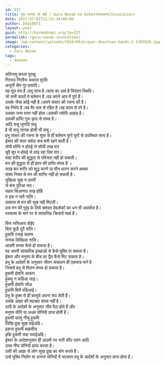 ```yaml
---
id: 237
title: गुरू नानक के दोहे | Guru Nanak ke Dohe(मंगलाचरण/Invocation)
date: 2017-07-01T11:23:34+00:00
author: bha10071
layout: post
guid: http://karmabhumi.org/?p=237
permalink: /guru-nanak-invocation/
image: /wp-content/uploads/2016/09/prayer-devotion-hands-2-1307826.jpg
categories:
  - Guru Nanak
tags:
  - मंगलाचरण
---
```

<div class="doha">
  <div class="hindi original">
    सतिनामु करता पुरखु<br /> निरभउ निरवैरू अकाल मूरति<br /> अजूनी सैभं गुर प्रसादि।
  </div>
  
  <div class="hindi">
    यह मूल मंत्र है।प्रभु सत्य है।सत्य का अर्थ है चिरंतन स्थिति।<br /> जो सभी कालों मे बर्तमान है।वह अपने आप में पूर्ण है।<br /> उसके जैसा कोई नही है।उसने संसार की रचना की है।<br /> वह निर्भय है।वह बैर भाव से रहित है।वह काल से परे है।<br /> उसका जन्म मरण नहीं होता।उसकी ज्योति अखंड है।<br /> उसकी प्राप्ति गुरू कृपा से संभव है।
  </div>
</div>

<div class="doha">
  <div class="hindi original">
    आदि सचु जुगादि सचु<br /> है भी सचु नानक होसी भी सचु।
  </div>
  
  <div class="hindi">
    प्रभु संसार की रचना के शुरू से हीं बर्तमान युगों युगों से उपस्थित सत्य है।<br /> ईश्वर की सत्ता सर्वदा सच बनी रहने बाली है।
  </div>
</div>

<div class="doha">
  <div class="hindi original">
    सोचै सोचि न होवई जे सोची लख वार<br /> चुपै चुप न होवई जे लाइ रहा लिव तार।
  </div>
  
  <div class="hindi">
    वाह्य शरीर की शुद्धता से पवित्रता नही हो सकती।<br /> मन की शुद्धता से हीं ज्ञान की प्राप्ति संभव है ।<br /> लाख बार शरीर को शुद्ध करने या मौन धारण करने अथवा<br /> संयम नियम से मन की शान्ति नहीं हो सकती है।
  </div>
</div>

<div class="doha">
  <div class="hindi original">
    भुखिआ भुख न उतरी<br /> जे बंना पुरिआ भार।<br /> सहस सिआणपा लख होहिं<br /> त इक न चलै नालि।
  </div>
  
  <div class="hindi">
    उपवास से मन की भूख नही मिटती।<br /> उस मन की भूख के लिये समस्त देवलोकों का धन भी अपर्याप्त है।<br /> परमात्मा के मार्ग पर ये सांसारिक क्रियायें ब्यर्थ हैं।</p>
  </div>
</div>

<div class="doha">
  <div class="hindi original">
    किव सचिआरा होईए<br /> किव कूड़ै तुटै पालि।<br /> हुकमि रजाई चलणा<br /> नानक लिखिआ नालि।
  </div>
  
  <div class="hindi">
    आदमी सच्चा कैसे हो सकता है।<br /> वह अपनी सांसारिक इच्छाओं से कैसे मुक्ति पा सकता है।<br /> ईश्वर और मनुश्य के बीच का द्वैत कैसे मिट सकता है।<br /> प्रभु के आदेशों के अनुसार जीवन संचालन हीं एकमात्र मार्ग है<br /> जिससे प्रभु से मिलन संभव हो सकता है।
  </div>
</div>

<div class="doha">
  <div class="hindi original">
    हुकमी होवनि आकार<br /> हुकमु न कहिआ जाइ।<br /> हुकमी होवनि जीअ<br /> हुकमि मिलै वडिआई।
  </div>
  
  <div class="hindi">
    प्रभु के हुक्म से हीं बस्तुयें अपना रूप लेती हैं।<br /> उसके आज्ञा की ब्याख्या संभव नहीं है।<br /> उसी के आदेशों के अनुसार जीव पैदा होते हैं और<br /> मनुश्य योनि या अधम योनियाॅ प्राप्त होती है।
  </div>
</div>

<div class="doha">
  <div class="hindi original">
    हुकमी उतमु नीचु हुकमि<br /> लिखि दुख सुख पाईअहि।<br /> इकना हुकमी बखसीस<br /> इकि हुकमी सदा भवाईअहि।
  </div>
  
  <div class="hindi">
    ईश्वर के आदेशानुसार हीं आदमी नर नारी कीट पतंग आदि<br /> उच्च नीच योनियाॅ प्राप्त करता है।<br /> उसी की आज्ञा से लोग सुख दुख का भोग करते हैं।<br /> उन्हें मुक्ति निर्वाण या अनन्त योनियों में भटकाव प्रभु के आदेशों के अनुसार प्राप्त होता है।
  </div>
</div>